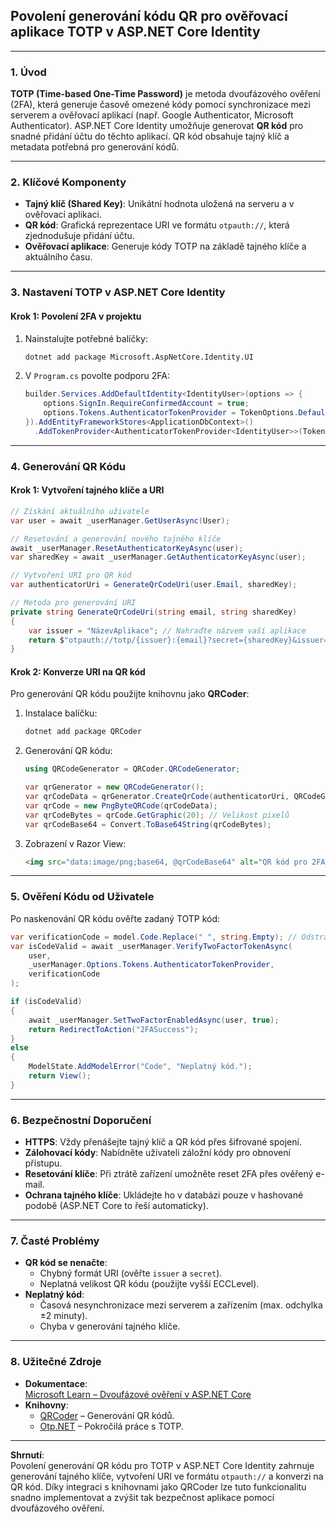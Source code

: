 
## **Povolení generování kódu QR pro ověřovací aplikace TOTP v ASP.NET Core Identity**  

---

### **1. Úvod**  

**TOTP (Time-based One-Time Password)** je metoda dvoufázového ověření (2FA), která generuje časově omezené kódy pomocí synchronizace mezi serverem a ověřovací aplikací (např. Google Authenticator, Microsoft Authenticator). ASP.NET Core Identity umožňuje generovat **QR kód** pro snadné přidání účtu do těchto aplikací. QR kód obsahuje tajný klíč a metadata potřebná pro generování kódů.

---

### **2. Klíčové Komponenty**  

- **Tajný klíč (Shared Key)**: Unikátní hodnota uložená na serveru a v ověřovací aplikaci.  
- **QR kód**: Grafická reprezentace URI ve formátu `otpauth://`, která zjednodušuje přidání účtu.  
- **Ověřovací aplikace**: Generuje kódy TOTP na základě tajného klíče a aktuálního času.  

---

### **3. Nastavení TOTP v ASP.NET Core Identity**  

#### **Krok 1: Povolení 2FA v projektu** 

1. Nainstalujte potřebné balíčky:  
   ```bash
   dotnet add package Microsoft.AspNetCore.Identity.UI
   ```
2. V `Program.cs` povolte podporu 2FA:  
   ```csharp
   builder.Services.AddDefaultIdentity<IdentityUser>(options => {
       options.SignIn.RequireConfirmedAccount = true;
       options.Tokens.AuthenticatorTokenProvider = TokenOptions.DefaultAuthenticatorProvider; // Výchozí poskytovatel
   }).AddEntityFrameworkStores<ApplicationDbContext>()
     .AddTokenProvider<AuthenticatorTokenProvider<IdentityUser>>(TokenOptions.DefaultAuthenticatorProvider);
   ```

---

### **4. Generování QR Kódu**  

#### **Krok 1: Vytvoření tajného klíče a URI**  

```csharp
// Získání aktuálního uživatele
var user = await _userManager.GetUserAsync(User);

// Resetování a generování nového tajného klíče
await _userManager.ResetAuthenticatorKeyAsync(user);
var sharedKey = await _userManager.GetAuthenticatorKeyAsync(user);

// Vytvoření URI pro QR kód
var authenticatorUri = GenerateQrCodeUri(user.Email, sharedKey);

// Metoda pro generování URI
private string GenerateQrCodeUri(string email, string sharedKey)
{
    var issuer = "NázevAplikace"; // Nahraďte názvem vaší aplikace
    return $"otpauth://totp/{issuer}:{email}?secret={sharedKey}&issuer={issuer}&digits=6";
}
```

#### **Krok 2: Konverze URI na QR kód**  

Pro generování QR kódu použijte knihovnu jako **QRCoder**:  
1. Instalace balíčku:  
   ```bash
   dotnet add package QRCoder
   ```
2. Generování QR kódu:  
   ```csharp
   using QRCodeGenerator = QRCoder.QRCodeGenerator;

   var qrGenerator = new QRCodeGenerator();
   var qrCodeData = qrGenerator.CreateQrCode(authenticatorUri, QRCodeGenerator.ECCLevel.Q);
   var qrCode = new PngByteQRCode(qrCodeData);
   var qrCodeBytes = qrCode.GetGraphic(20); // Velikost pixelů
   var qrCodeBase64 = Convert.ToBase64String(qrCodeBytes);
   ```
3. Zobrazení v Razor View:  
   ```html
   <img src="data:image/png;base64, @qrCodeBase64" alt="QR kód pro 2FA" />
   ```

---

### **5. Ověření Kódu od Uživatele**  

Po naskenování QR kódu ověřte zadaný TOTP kód:  
```csharp
var verificationCode = model.Code.Replace(" ", string.Empty); // Odstranění mezer
var isCodeValid = await _userManager.VerifyTwoFactorTokenAsync(
    user, 
    _userManager.Options.Tokens.AuthenticatorTokenProvider, 
    verificationCode
);

if (isCodeValid)
{
    await _userManager.SetTwoFactorEnabledAsync(user, true);
    return RedirectToAction("2FASuccess");
}
else
{
    ModelState.AddModelError("Code", "Neplatný kód.");
    return View();
}
```

---

### **6. Bezpečnostní Doporučení**  

- **HTTPS**: Vždy přenášejte tajný klíč a QR kód přes šifrované spojení.  
- **Zálohovací kódy**: Nabídněte uživateli záložní kódy pro obnovení přístupu.  
- **Resetování klíče**: Při ztrátě zařízení umožněte reset 2FA přes ověřený e-mail.  
- **Ochrana tajného klíče**: Ukládejte ho v databázi pouze v hashované podobě (ASP.NET Core to řeší automaticky).  

---

### **7. Časté Problémy** 

- **QR kód se nenačte**:  
  - Chybný formát URI (ověřte `issuer` a `secret`).  
  - Neplatná velikost QR kódu (použijte vyšší ECCLevel).  
- **Neplatný kód**:  
  - Časová nesynchronizace mezi serverem a zařízením (max. odchylka ±2 minuty).  
  - Chyba v generování tajného klíče.  

---

### **8. Užitečné Zdroje**  

- **Dokumentace**:  
  [Microsoft Learn – Dvoufázové ověření v ASP.NET Core](https://learn.microsoft.com/cs-cz/aspnet/core/security/authentication/identity-enable-qrcodes)  
- **Knihovny**:  
  - [QRCoder](https://github.com/codebude/QRCoder) – Generování QR kódů.  
  - [Otp.NET](https://github.com/kspearrin/Otp.NET) – Pokročilá práce s TOTP.  

---

**Shrnutí**:  
Povolení generování QR kódu pro TOTP v ASP.NET Core Identity zahrnuje generování tajného klíče, vytvoření URI ve formátu `otpauth://` a konverzi na QR kód. Díky integraci s knihovnami jako QRCoder lze tuto funkcionalitu snadno implementovat a zvýšit tak bezpečnost aplikace pomocí dvoufázového ověření.
